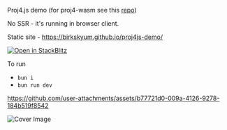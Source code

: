 Proj4.js demo (for proj4-wasm see this [repo](https://github.com/birkskyum/proj4wasm-demo/))

No SSR - it's running in browser client.


Static site - https://birkskyum.github.io/proj4js-demo/



[![Open in StackBlitz](https://developer.stackblitz.com/img/open_in_stackblitz.svg)](https://stackblitz.com/github/birkskyum/proj4js-demo)



To run
- `bun i`
- `bun run dev`




https://github.com/user-attachments/assets/b77721d0-009a-4126-9278-184b519f8542


![Cover Image](./cover.png)




